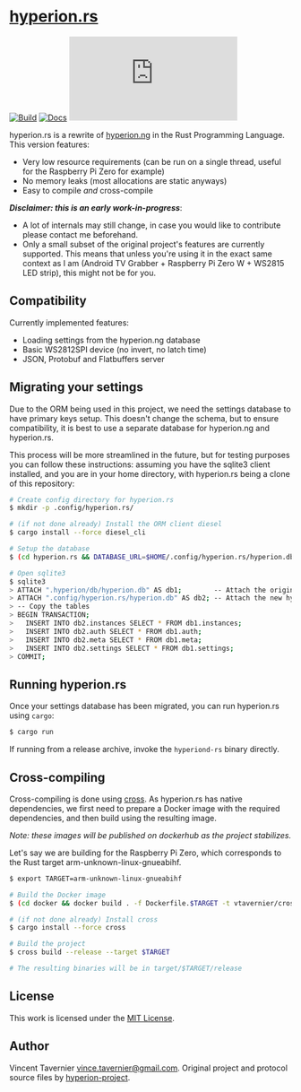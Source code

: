 # [hyperion.rs](https://github.com/vtavernier/hyperion.rs)

[![Build](https://github.com/vtavernier/hyperion.rs/workflows/build/badge.svg)](https://github.com/vtavernier/hyperion.rs/actions)
[![Docs](https://img.shields.io/badge/docs-master-blue)](https://vtavernier.github.io/hyperion.rs/hyperion/)
[![GitHub](https://img.shields.io/github/license/vtavernier/hyperion.rs)](LICENSE)

hyperion.rs is a rewrite of
[hyperion.ng](https://github.com/hyperion-project/hyperion.ng) in the Rust
Programming Language. This version features:

* Very low resource requirements (can be run on a single thread, useful for the
  Raspberry Pi Zero for example)
* No memory leaks (most allocations are static anyways)
* Easy to compile *and* cross-compile

***Disclaimer: this is an early work-in-progress***:
* A lot of internals may still change, in case you would like to contribute
  please contact me beforehand.
* Only a small subset of the original project's features are currently
  supported. This means that unless you're using it in the exact same context as
  I am (Android TV Grabber + Raspberry Pi Zero W + WS2815 LED strip), this might
  not be for you.

## Compatibility

Currently implemented features:

* Loading settings from the hyperion.ng database
* Basic WS2812SPI device (no invert, no latch time)
* JSON, Protobuf and Flatbuffers server

## Migrating your settings

Due to the ORM being used in this project, we need the settings database to have
primary keys setup. This doesn't change the schema, but to ensure compatibility,
it is best to use a separate database for hyperion.ng and hyperion.rs.

This process will be more streamlined in the future, but for testing purposes
you can follow these instructions: assuming you have the sqlite3 client
installed, and you are in your home directory, with hyperion.rs being a clone of
this repository:

```bash
# Create config directory for hyperion.rs
$ mkdir -p .config/hyperion.rs/

# (if not done already) Install the ORM client diesel
$ cargo install --force diesel_cli

# Setup the database
$ (cd hyperion.rs && DATABASE_URL=$HOME/.config/hyperion.rs/hyperion.db diesel setup)

# Open sqlite3
$ sqlite3
> ATTACH ".hyperion/db/hyperion.db" AS db1;        -- Attach the original hyperion.ng database
> ATTACH ".config/hyperion.rs/hyperion.db" AS db2; -- Attach the new hyperion.rs database
> -- Copy the tables
> BEGIN TRANSACTION;
> 	INSERT INTO db2.instances SELECT * FROM db1.instances;
> 	INSERT INTO db2.auth SELECT * FROM db1.auth;
> 	INSERT INTO db2.meta SELECT * FROM db1.meta;
> 	INSERT INTO db2.settings SELECT * FROM db1.settings;
> COMMIT;
```

## Running hyperion.rs

Once your settings database has been migrated, you can run hyperion.rs using
`cargo`:

```bash
$ cargo run
```

If running from a release archive, invoke the `hyperiond-rs` binary directly.

## Cross-compiling

Cross-compiling is done using [cross](https://github.com/rustembedded/cross). As
hyperion.rs has native dependencies, we first need to prepare a Docker image
with the required dependencies, and then build using the resulting image.

*Note: these images will be published on dockerhub as the project stabilizes.*

Let's say we are building for the Raspberry Pi Zero, which corresponds to the
Rust target arm-unknown-linux-gnueabihf.

```bash
$ export TARGET=arm-unknown-linux-gnueabihf

# Build the Docker image
$ (cd docker && docker build . -f Dockerfile.$TARGET -t vtavernier/cross-hyperion:$TARGET)

# (if not done already) Install cross
$ cargo install --force cross

# Build the project
$ cross build --release --target $TARGET

# The resulting binaries will be in target/$TARGET/release
```

## License

This work is licensed under the [MIT License](LICENSE).

## Author

Vincent Tavernier <vince.tavernier@gmail.com>. Original project and protocol
source files by [hyperion-project](https://github.com/hyperion-project).
